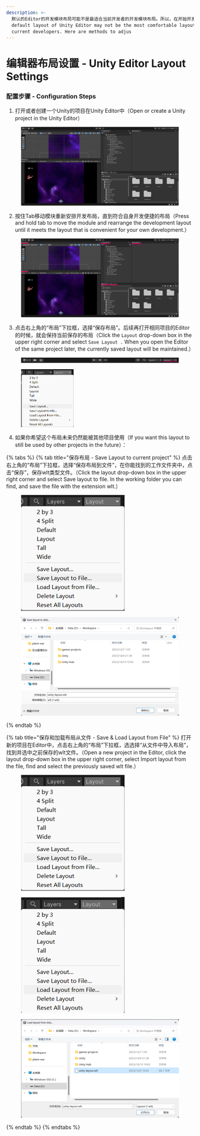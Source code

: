 ```yaml
---
description: >-
  默认的Editor的开发模块布局可能不是最适合当前开发者的开发模块布局。所以，在开始开发之前，开发者可以根据自己的使用习惯来调整Editor的开发布局。（The
  default layout of Unity Editor may not be the most comfortable layout for
  current developers. Here are methods to adjus
---
```


# 编辑器布局设置 - Unity Editor Layout Settings

### 配置步骤 - Configuration Steps

1. 打开或者创建一个Unity的项目在Unity Editor中（Open or create a Unity project in the Unity Editor）

<figure><img src="../.gitbook/assets/屏幕截图 2023-12-09 131919.png" alt="Unity Editor Layout" width="563"><figcaption></figcaption></figure>

2. 按住Tab移动模块重新安排开发布局，直到符合自身开发便捷的布局（Press and hold tab to move the module and rearrange the development layout until it meets the layout that is convenient for your own development.）

<figure><img src="../.gitbook/assets/屏幕截图 2023-12-09 131919 - 1.png" alt="Unity Editor Layout Moving" width="563"><figcaption></figcaption></figure>

3. 点击右上角的“布局”下拉框，选择“保存布局”。后续再打开相同项目的Editor的时候，就会保持当前保存的布局（Click the `Layout` drop-down box in the upper right corner and select `Save Layout .` When you open the Editor of the same project later, the currently saved layout will be maintained.）

<figure><img src="../.gitbook/assets/unity-toolbar.png" alt=""><figcaption></figcaption></figure>

<figure><img src="../.gitbook/assets/屏幕截图 2023-12-09 100251.png" alt="Unity Editor Save Layout" width="141"><figcaption></figcaption></figure>

4. 如果你希望这个布局未来仍然能被其他项目使用（If you want this layout to still be used by other projects in the future）：

{% tabs %}
{% tab title="保存布局 - Save Layout to current project" %}
点击右上角的“布局”下拉框，选择“保存布局到文件”，在你能找到的工作文件夹中，点击“保存”，保存wlt类型文件。（Click the layout drop-down box in the upper right corner and select Save layout to file. In the working folder you can find, and save the file with the extension wlt.）

<div>

<figure><img src="../.gitbook/assets/屏幕截图 2023-12-09 100311.png" alt=""><figcaption></figcaption></figure>

 

<figure><img src="../.gitbook/assets/屏幕截图 2023-12-09 100401.png" alt=""><figcaption></figcaption></figure>

</div>
{% endtab %}

{% tab title="保存和加载布局从文件 - Save & Load Layout from File" %}
打开新的项目在Editor中，点击右上角的“布局”下拉框，选选择“从文件中导入布局”，找到并选中之前保存的wlt文件。（Open a new project in the Editor, click the layout drop-down box in the upper right corner, select Import layout from the file, find and select the previously saved wlt file.）

<div>

<figure><img src="../.gitbook/assets/屏幕截图 2023-12-09 100311 (1).png" alt=""><figcaption></figcaption></figure>

 

<figure><img src="../.gitbook/assets/屏幕截图 2023-12-09 100532.png" alt=""><figcaption></figcaption></figure>

 

<figure><img src="../.gitbook/assets/屏幕截图 2023-12-09 100621.png" alt=""><figcaption></figcaption></figure>

</div>
{% endtab %}
{% endtabs %}
